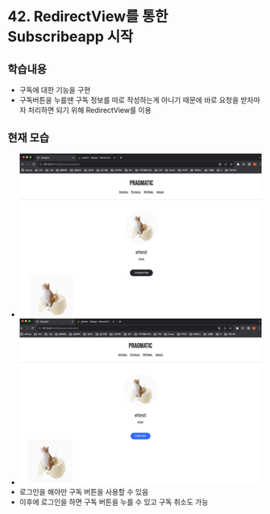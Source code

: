 # 42. RedirectView를 통한 Subscribeapp 시작

## 학습내용
- 구독에 대한 기능을 구현
- 구독버튼을 누를땐 구독 정보를 따로 작성하는게 아니기 때문에 바로 요청을 받자마자 처리하면 되기 위해 RedirectView를 이용

## 현재 모습
- ![](https://github.com/KangminNa/Django_Pinterest/blob/main/42/1.png?raw=true)
- ![](https://github.com/KangminNa/Django_Pinterest/blob/main/42/2.png?raw=true)
- 로그인을 해야만 구독 버튼을 사용할 수 있음
- 이후에 로그인을 하면 구독 버튼을 누를 수 있고 구독 취소도 가능